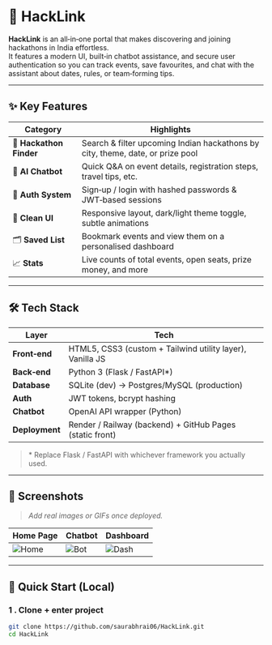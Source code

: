 # 🚀 HackLink

**HackLink** is an all‑in‑one portal that makes discovering and joining hackathons in India effortless.  
It features a modern UI, built‑in chatbot assistance, and secure user authentication so you can track events, save favourites, and chat with the assistant about dates, rules, or team‑forming tips.

---

## ✨ Key Features

| Category | Highlights |
|----------|------------|
| 🔎  **Hackathon Finder** | Search & filter upcoming Indian hackathons by city, theme, date, or prize pool |
| 🤖 **AI Chatbot** | Quick Q&A on event details, registration steps, travel tips, etc. |
| 🔐 **Auth System** | Sign‑up / login with hashed passwords & JWT‑based sessions |
| 🎨 **Clean UI** | Responsive layout, dark/light theme toggle, subtle animations |
| 🗂️ **Saved List** | Bookmark events and view them on a personalised dashboard |
| 📈 **Stats** | Live counts of total events, open seats, prize money, and more |

---

## 🛠 Tech Stack

| Layer | Tech |
|-------|------|
| **Front‑end** | HTML5, CSS3 (custom + Tailwind utility layer), Vanilla JS |
| **Back‑end** | Python 3 (Flask / FastAPI*) |
| **Database** | SQLite (dev) → Postgres/MySQL (production) |
| **Auth** | JWT tokens, bcrypt hashing |
| **Chatbot** | OpenAI API wrapper (Python) |
| **Deployment** | Render / Railway (backend) + GitHub Pages (static front) |

> \* Replace Flask / FastAPI with whichever framework you actually used.

---

## 📸 Screenshots

> _Add real images or GIFs once deployed._

| Home Page | Chatbot | Dashboard |
|-----------|---------|-----------|
| ![Home](screens/home.png) | ![Bot](screens/bot.png) | ![Dash](screens/dash.png) |

---

## 🚀 Quick Start (Local)

### 1 . Clone + enter project

```bash
git clone https://github.com/saurabhrai06/HackLink.git
cd HackLink
